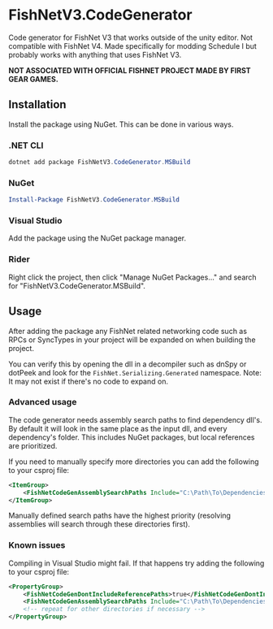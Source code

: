 # FishNetV3.CodeGenerator

Code generator for FishNet V3 that works outside of the unity editor. Not compatible with FishNet V4. Made specifically for modding Schedule I but probably works with anything that uses FishNet V3.

**NOT ASSOCIATED WITH OFFICIAL FISHNET PROJECT MADE BY FIRST GEAR GAMES.**

## Installation

Install the package using NuGet. This can be done in various ways.

### .NET CLI

```powershell
dotnet add package FishNetV3.CodeGenerator.MSBuild
```

### NuGet

```powershell
Install-Package FishNetV3.CodeGenerator.MSBuild
```

### Visual Studio

Add the package using the NuGet package manager.

### Rider

Right click the project, then click "Manage NuGet Packages..." and search for "FishNetV3.CodeGenerator.MSBuild".

## Usage

After adding the package any FishNet related networking code such as RPCs or SyncTypes in your project will be expanded on when building the project.

You can verify this by opening the dll in a decompiler such as dnSpy or dotPeek and look for the `FishNet.Serializing.Generated` namespace. Note: It may not exist if there's no code to expand on.

### Advanced usage

The code generator needs assembly search paths to find dependency dll's. By default it will look in the same place as the input dll, and every dependency's folder. This includes NuGet packages, but local references are prioritized.

If you need to manually specify more directories you can add the following to your csproj file:

```xml
<ItemGroup>
    <FishNetCodeGenAssemblySearchPaths Include="C:\Path\To\Dependencies" />
</ItemGroup>
```

Manually defined search paths have the highest priority (resolving assemblies will search through these directories first).

### Known issues

Compiling in Visual Studio might fail. If that happens try adding the following to your csproj file:

```xml
<PropertyGroup>
    <FishNetCodeGenDontIncludeReferencePaths>true</FishNetCodeGenDontIncludeReferencePaths>
    <FishNetCodeGenAssemblySearchPaths Include="C:\Path\To\Dependencies" />
    <!-- repeat for other directories if necessary -->
</PropertyGroup>
```

